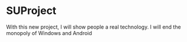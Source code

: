 # SUProject
With this new project, I will show people a real technology. I will end the monopoly of Windows and Android 
